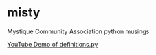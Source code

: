 # misty
Mystique Community Association python musings

[YouTube Demo of definitions.py](https://www.youtube.com/watch?v=p3cHpwhZEfo)